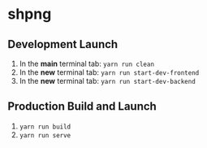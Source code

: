 shpng
=====

Development Launch
------------------

1. In the **main** terminal tab: `yarn run clean`
2. In the **new** terminal tab: `yarn run start-dev-frontend`
3. In the **new** terminal tab: `yarn run start-dev-backend`

Production Build and Launch
---------------------------

1. `yarn run build`
2. `yarn run serve`
